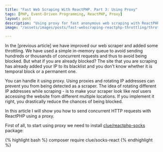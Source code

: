 ```yaml
---
title: "Fast Web Scraping With ReactPHP. Part 3: Using Proxy"
tags: [PHP, Event-Driven Programming, ReactPHP, Proxy]
layout: post
description: "Using proxy for fast anonymous web scraping with ReactPHP"
image: "/assets/images/posts/fast-webscraping-reactphp-throttling/throttling-simpsons.jpg"

---
```


In the [previous article] we have improved our web scraper and added some throttling. We have used a simple in-memory queue to avoid sending hundreds or thousands of concurrent requests and thus to avoid being blocked. But what if you are already blocked? The site that you are scraping has already added your IP to its blacklist and you don't know whether it is temporal block or a permanent one. 

You can handle it using proxy. Using proxies and rotating IP addresses can prevent you from being detected as a scraper. The idea of rotating different IP addresses while scraping - is to make your scraper look like *real* users accessing the website from different multiple locations. If you implement it right, you drastically reduce the chances of being blocked.

In this article I will show you how to send concurrent HTTP requests with ReactPHP using a proxy.

First of all, to start using proxy we need to install [clue/reactphp-socks](https://github.com/clue/reactphp-socks) package:

{% highlight bash %}
composer require clue/socks-react
{% endhighlight %}

